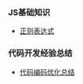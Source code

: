 ### JS基础知识

* [正则表达式](https://github.com/cyh756085049/web-system/blob/main/web-basics/javascript/regexp.md)

### 代码开发经验总结
* [代码编码优化总结](https://github.com/cyh756085049/web-system/blob/main/web-basics/javascript/summary.md)

